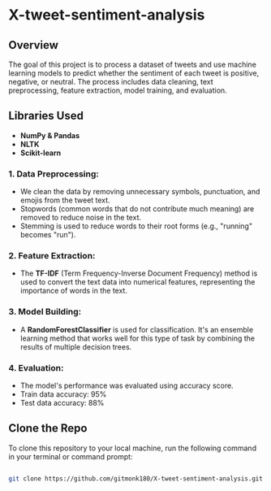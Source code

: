 # X-tweet-sentiment-analysis
## Overview
The goal of this project is to process a dataset of tweets and use machine learning models to predict whether the sentiment of each tweet is positive, negative, or neutral. The process includes data cleaning, text preprocessing, feature extraction, model training, and evaluation.
## Libraries Used
- **NumPy & Pandas**
- **NLTK**
- **Scikit-learn**

### 1. Data Preprocessing:
- We clean the data by removing unnecessary symbols, punctuation, and emojis from the tweet text.
- Stopwords (common words that do not contribute much meaning) are removed to reduce noise in the text.
- Stemming is used to reduce words to their root forms (e.g., "running" becomes "run").

### 2. Feature Extraction:
- The **TF-IDF** (Term Frequency-Inverse Document Frequency) method is used to convert the text data into numerical features, representing the importance of words in the text.

### 3. Model Building:
- A **RandomForestClassifier** is used for classification. It's an ensemble learning method that works well for this type of task by combining the results of multiple decision trees.

### 4. Evaluation:
- The model's performance was evaluated using accuracy score.
- Train data accuracy: 95%
- Test data accuracy: 88%

## Clone the Repo
To clone this repository to your local machine, run the following command in your terminal or command prompt:

```bash

git clone https://github.com/gitmonk180/X-tweet-sentiment-analysis.git
